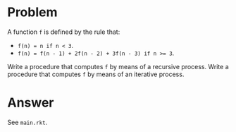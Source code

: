 # Problem

A function `f` is defined by the rule that:
- `f(n) = n if n < 3`.
- `f(n) = f(n - 1) + 2f(n - 2) + 3f(n - 3) if n >= 3`.

Write a procedure that computes `f` by means of a recursive process. Write a procedure that computes `f` by means of an iterative process.

# Answer

See `main.rkt`.
